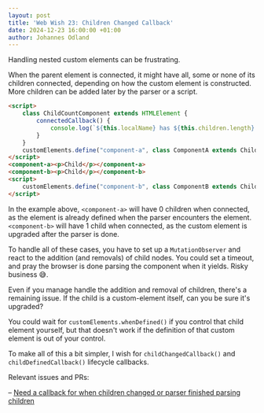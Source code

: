 ```yaml
---
layout: post
title: 'Web Wish 23: Children Changed Callback'
date: 2024-12-23 16:00:00 +01:00
author: Johannes Odland
---
```


Handling nested custom elements can be frustrating. 

When the parent element is connected, it might have all, some or none of its children connected, 
depending on how the custom element is constructed.
More children can be added later by the parser or a script.

```html
<script>
    class ChildCountComponent extends HTMLElement {
        connectedCallback() {
            console.log(`${this.localName} has ${this.children.length} children when connected`);
        }
    }
    customElements.define("component-a", class ComponentA extends ChildCountComponent {});
</script>
<component-a><p>Child</p></component-a>
<component-b><p>Child</p></component-b>
<script>
    customElements.define("component-b", class ComponentB extends ChildCountComponent {});
</script>
```

In the example above, `<component-a>` will have 0 children when connected, as the element is already defined when the parser encounters the element. 
`<component-b>` will have 1 child when connected, as the custom element is upgraded after the parser is done.

To handle all of these cases, you have to set up a `MutationObserver` and react to the addition (and removals) of child nodes.
You could set a timeout, and pray the browser is done parsing the component when it yields. Risky business 😅.

Even if you manage handle the addition and removal of children, there's a remaining issue. 
If the child is a custom-element itself, can you be sure it's upgraded?

You could wait for `customElements.whenDefined()` if you control that child element yourself, 
but that doesn't work if the definition of that custom element is out of your control. 

To make all of this a bit simpler, I wish for `childChangedCallback()` and `childDefinedCallback()` lifecycle callbacks.

Relevant issues and PRs:

– [Need a callback for when children changed or parser finished parsing children][children-changed-or-parser-finished]

[children-changed-or-parser-finished]: https://github.com/WICG/webcomponents/issues/809
